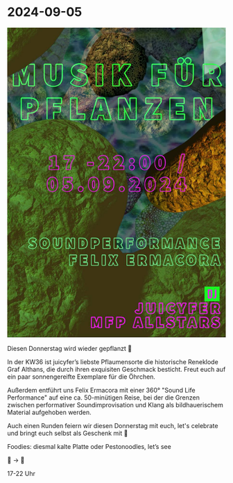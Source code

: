 # 2024-09-05


![](240905.jpg)


Diesen Donnerstag wird wieder gepflanzt 🌿

In der KW36 ist juicyfer’s liebste Pflaumensorte die historische Reneklode Graf Althans, die durch ihren exquisiten Geschmack besticht. Freut euch auf ein paar sonnengereifte Exemplare für die Öhrchen.

Außerdem entführt uns Felix Ermacora mit einer 360° "Sound Life Performance" auf eine ca. 50-minütigen Reise, bei der die Grenzen zwischen performativer Soundimprovisation und Klang als bildhauerischem Material aufgehoben werden.

Auch einen Runden feiern wir diesen Donnerstag mit euch, let's celebrate und bringt euch selbst als Geschenk mit 🎈

Foodies: diesmal kalte Platte oder Pestonoodles, let’s see

🥙 → 🍻

17-22 Uhr

